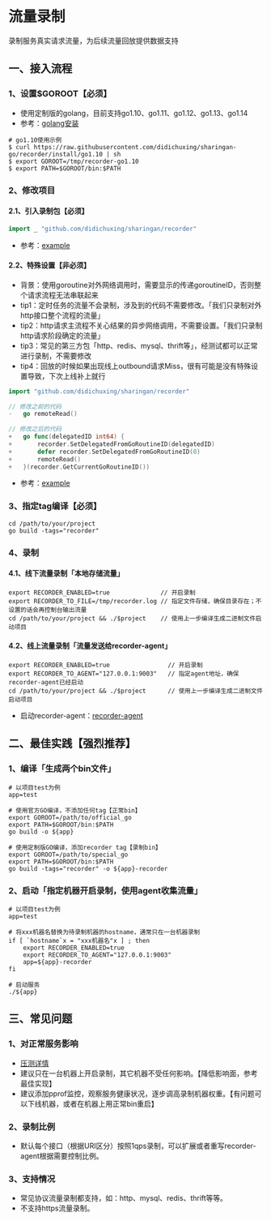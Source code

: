 # 流量录制

录制服务真实请求流量，为后续流量回放提供数据支持

## 一、接入流程

### 1、设置$GOROOT【必须】

* 使用定制版的golang，目前支持go1.10、go1.11、go1.12、go1.13、go1.14
* 参考：[golang安装](https://github.com/didichuxing/sharingan-go)

```shell
# go1.10使用示例
$ curl https://raw.githubusercontent.com/didichuxing/sharingan-go/recorder/install/go1.10 | sh
$ export GOROOT=/tmp/recorder-go1.10
$ export PATH=$GOROOT/bin:$PATH
```

### 2、修改项目

#### 2.1、引入录制包【必须】

```go
import _ "github.com/didichuxing/sharingan/recorder"
```

* 参考：[example](https://github.com/didichuxing/sharingan/blob/master/example/recorder/main.go)

#### 2.2、特殊设置【非必须】

* 背景：使用goroutine对外网络调用时，需要显示的传递goroutineID，否则整个请求流程无法串联起来
* tip1：定时任务的流量不会录制，涉及到的代码不需要修改。「我们只录制对外http接口整个流程的流量」
* tip2：http请求主流程不关心结果的异步网络调用，不需要设置。「我们只录制http请求阶段确定的流量」
* tip3：常见的第三方包「http、redis、mysql、thrift等」，经测试都可以正常进行录制，不需要修改
* tip4：回放的时候如果出现线上outbound请求Miss，很有可能是没有特殊设置导致，下次上线补上就行

```go
import "github.com/didichuxing/sharingan/recorder"
  
// 修改之前的代码
-   go remoteRead()
  
// 修改之后的代码
+   go func(delegatedID int64) {
+       recorder.SetDelegatedFromGoRoutineID(delegatedID)
+       defer recorder.SetDelegatedFromGoRoutineID(0)
+       remoteRead()
+   }(recorder.GetCurrentGoRoutineID())
```

* 参考：[example](https://github.com/didichuxing/sharingan/blob/master/example/recorder/main.go)

### 3、指定tag编译【必须】

```shell
cd /path/to/your/project
go build -tags="recorder"
```

### 4、录制

#### 4.1、线下流量录制「本地存储流量」

```shell
export RECORDER_ENABLED=true              // 开启录制
export RECORDER_TO_FILE=/tmp/recorder.log // 指定文件存储，确保目录存在；不设置的话会再控制台输出流量
cd /path/to/your/project && ./$project    // 使用上一步编译生成二进制文件启动项目
```

#### 4.2、线上流量录制「流量发送给recorder-agent」

```shell
export RECORDER_ENABLED=true                // 开启录制
export RECORDER_TO_AGENT="127.0.0.1:9003"   // 指定agent地址，确保recorder-agent已经启动
cd /path/to/your/project && ./$project      // 使用上一步编译生成二进制文件启动项目
```

* 启动recorder-agent：[recorder-agent](https://github.com/didichuxing/sharingan/blob/master/doc/recorder/recorder-agent.md)

## 二、最佳实践【**强烈推荐**】

### 1、编译「生成两个bin文件」

```shell
# 以项目test为例
app=test

# 使用官方GO编译，不添加任何tag【正常bin】
export GOROOT=/path/to/official_go
export PATH=$GOROOT/bin:$PATH
go build -o ${app}

# 使用定制版GO编译，添加recorder tag【录制bin】
export GOROOT=/path/to/special_go
export PATH=$GOROOT/bin:$PATH
go build -tags="recorder" -o ${app}-recorder
```

### 2、启动「指定机器开启录制，使用agent收集流量」

```shell
# 以项目test为例
app=test

# 将xxx机器名替换为待录制机器的hostname，通常只在一台机器录制
if [ `hostname`x = "xxx机器名"x ] ; then
    export RECORDER_ENABLED=true
    export RECORDER_TO_AGENT="127.0.0.1:9003"
    app=${app}-recorder
fi

# 启动服务
./${app}
```

## 三、常见问题

### 1、对正常服务影响

* [压测详情](https://github.com/didichuxing/sharingan/blob/master/doc/recorder/hey.md)
* 建议只在一台机器上开启录制，其它机器不受任何影响。【降低影响面，参考最佳实现】
* 建议添加pprof监控，观察服务健康状况，逐步调高录制机器权重。【有问题可以下线机器，或者在机器上用正常bin重启】

### 2、录制比例

* 默认每个接口（根据URI区分）按照1qps录制，可以扩展或者重写recorder-agent根据需要控制比例。

### 3、支持情况

* 常见协议流量录制都支持，如：http、mysql、redis、thrift等等。
* 不支持https流量录制。
